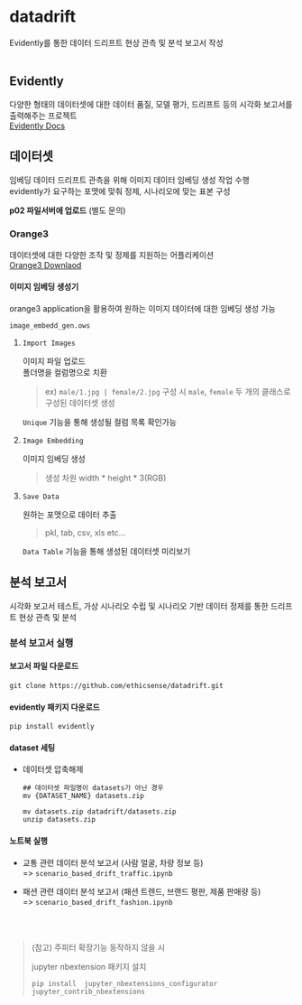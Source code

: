 # datadrift
Evidently를 통한 데이터 드리프트 현상 관측 및 분석 보고서 작성<br>
<br>



## Evidently
다양한 형태의 데이터셋에 대한 데이터 품질, 모델 평가, 드리프트 등의 시각화 보고서를 출력해주는 프로젝트<br>
[Evidently Docs](https://www.evidentlyai.com/)



## 데이터셋
임베딩 데이터 드리프트 관측을 위해 이미지 데이터 임베딩 생성 작업 수행<br>
evidently가 요구하는 포맷에 맞춰 정제, 시나리오에 맞는 표본 구성<br>

**p02 파일서버에 업로드** (별도 문의)

### Orange3
데이터셋에 대한 다양한 조작 및 정제를 지원하는 어플리케이션<br>
[Orange3 Downlaod](https://orangedatamining.com/download/)

#### 이미지 임베딩 생성기
orange3 application을 활용하여 원하는 이미지 데이터에 대한 임베딩 생성 가능

```image_embedd_gen.ows```<br>

1. ```Import Images```<br>

   이미지 파일 업로드<br>
   폴더명을 컬럼명으로 치환
     >ex) ```male/1.jpg | female/2.jpg``` 구성 시 ```male```, ```female``` 두 개의 클래스로 구성된 데이터셋 생성<br>
     
   ```Unique``` 기능을 통해 생성될 컬럼 목록 확인가능
   
3. ```Image Embedding```<br>

   이미지 임베딩 생성
     >생성 차원 width * height * 3(RGB)
   
5. ```Save Data```<br>

   원하는 포맷으로 데이터 추출
     >pkl, tab, csv, xls etc...

   ```Data Table``` 기능을 통해 생성된 데이터셋 미리보기

## 분석 보고서
시각화 보고서 테스트, 가상 시나리오 수립 및 시나리오 기반 데이터 정제를 통한 드리프트 현상 관측 및 분석

### 분석 보고서 실행

#### 보고서 파일 다운로드
```git clone https://github.com/ethicsense/datadrift.git```

#### evidently 패키지 다운로드
```pip install evidently```

#### dataset 세팅
* 데이터셋 압축해제
  
  ```
  ## 데이터셋 파일명이 datasets가 아닌 경우
  mv {DATASET_NAME} datasets.zip

  mv datasets.zip datadrift/datasets.zip
  unzip datasets.zip
  ```

#### 노트북 실행
* 교통 관련 데이터 분석 보고서 (사람 얼굴, 차량 정보 등)<br>
  => ```scenario_based_drift_traffic.ipynb```
  
* 패션 관련 데이터 분석 보고서 (패션 트렌드, 브랜드 평판, 제품 판매량 등)<br>
  => ```scenario_based_drift_fashion.ipynb```

<br>
<br>

>(참고) 주피터 확장기능 동작하지 않을 시
><br>
>
>jupyter nbextension 패키지 설치
> 
>```
>pip install  jupyter_nbextensions_configurator jupyter_contrib_nbextensions
>```



